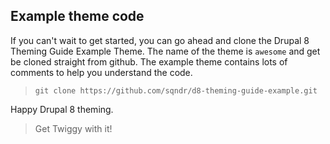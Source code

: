 ## Example theme code

If you can't wait to get started, you can go ahead and clone the Drupal 8 Theming Guide Example Theme. The name of the theme is `awesome` and get be cloned straight from github. The example theme contains lots of comments to help you understand the code. 

> `git clone https://github.com/sqndr/d8-theming-guide-example.git`

Happy Drupal 8 theming.

> Get Twiggy with it!
